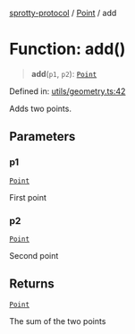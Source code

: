 
[sprotty-protocol](../globals) / [Point](../Namespace.Point) / add

# Function: add()

> **add**(`p1`, `p2`): [`Point`](../Interface.Point)

Defined in: [utils/geometry.ts:42](https://github.com/eclipse-sprotty/sprotty/blob/f9b2433481cc27a1ac0c92d525a92039ae7f6c76/packages/sprotty-protocol/src/utils/geometry.ts#L42)

Adds two points.

## Parameters

### p1

[`Point`](../Interface.Point)

First point

### p2

[`Point`](../Interface.Point)

Second point

## Returns

[`Point`](../Interface.Point)

The sum of the two points
